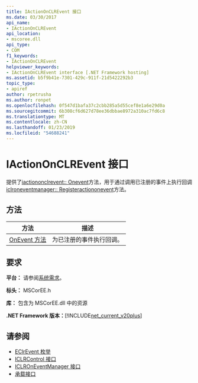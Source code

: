```yaml
---
title: IActionOnCLREvent 接口
ms.date: 03/30/2017
api_name:
- IActionOnCLREvent
api_location:
- mscoree.dll
api_type:
- COM
f1_keywords:
- IActionOnCLREvent
helpviewer_keywords:
- IActionOnCLREvent interface [.NET Framework hosting]
ms.assetid: b5f9b41e-7301-429c-911f-21d5422292b3
topic_type:
- apiref
author: rpetrusha
ms.author: ronpet
ms.openlocfilehash: 0f547d1bafa37c2cbb285a5d55cef8e1a6e29d0a
ms.sourcegitcommit: 6b308cf6d627d78ee36dbbae8972a310ac7fd6c8
ms.translationtype: MT
ms.contentlocale: zh-CN
ms.lasthandoff: 01/23/2019
ms.locfileid: "54688241"
---
```

# <a name="iactiononclrevent-interface"></a>IActionOnCLREvent 接口
提供了[iactiononclrevent:: Onevent](../../../../docs/framework/unmanaged-api/hosting/iactiononclrevent-onevent-method.md)方法，用于通过调用已注册的事件上执行回调[iclroneventmanager:: Registeractiononevent](../../../../docs/framework/unmanaged-api/hosting/iclroneventmanager-registeractiononevent-method.md)方法。  
  
## <a name="methods"></a>方法  
  
|方法|描述|  
|------------|-----------------|  
|[OnEvent 方法](../../../../docs/framework/unmanaged-api/hosting/iactiononclrevent-onevent-method.md)|为已注册的事件执行回调。|  
  
## <a name="requirements"></a>要求  
 **平台：** 请参阅[系统需求](../../../../docs/framework/get-started/system-requirements.md)。  
  
 **标头：** MSCorEE.h  
  
 **库：** 包含为 MSCorEE.dll 中的资源  
  
 **.NET Framework 版本：**[!INCLUDE[net_current_v20plus](../../../../includes/net-current-v20plus-md.md)]  
  
## <a name="see-also"></a>请参阅
- [EClrEvent 枚举](../../../../docs/framework/unmanaged-api/hosting/eclrevent-enumeration.md)
- [ICLRControl 接口](../../../../docs/framework/unmanaged-api/hosting/iclrcontrol-interface.md)
- [ICLROnEventManager 接口](../../../../docs/framework/unmanaged-api/hosting/iclroneventmanager-interface.md)
- [承载接口](../../../../docs/framework/unmanaged-api/hosting/hosting-interfaces.md)
